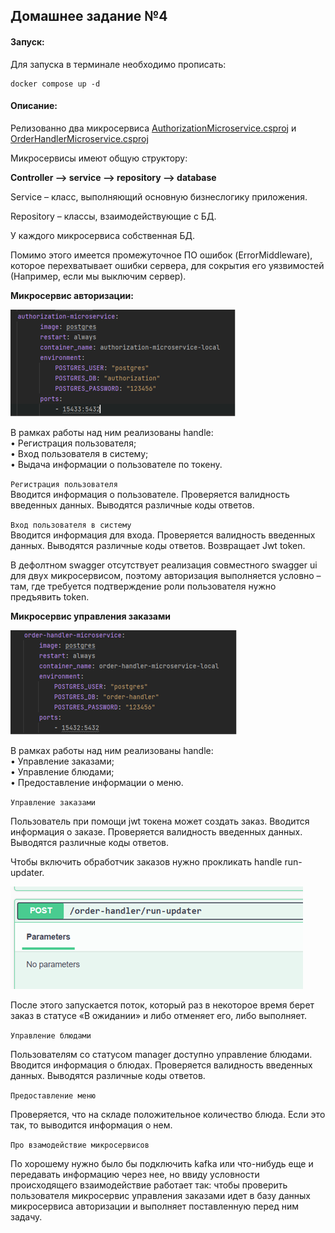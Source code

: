 ## Домашнее задание №4

#### Запуск:

Для запуска в терминале необходимо прописать:

```
docker compose up -d
```

#### Описание: 

Релизованно два микросервиса [AuthorizationMicroservice.csproj](AuthorizationMicroservice%2FAuthorizationMicroservice.csproj) и [OrderHandlerMicroservice.csproj](OrderHandlerMicroservice%2FOrderHandlerMicroservice.csproj)

Микросервисы имеют общую структору:

**Controller –> service –> repository –> database**

Service – класс, выполняющий основную бизнеслогику приложения.

Repository – классы, взаимодействующие с БД.

У каждого микросервиса собственная БД.

Помимо этого имеется промежуточное ПО ошибок (ErrorMiddleware), которое перехватывает ошибки сервера, для сокрытия его уязвимостей (Например, если мы выключим сервер).

**Микросервис авторизации:**

![img.png](img.png)

В рамках работы над ним реализованы handle:<br>
•	Регистрация пользователя;<br>
•	Вход пользователя в систему;<br>
•	Выдача информации о пользователе по токену.

`Регистрация пользователя`<br>
Вводится информация о пользователе. Проверяется валидность введенных данных. Выводятся различные коды ответов.

`Вход пользователя в систему`<br>
Вводится информация для входа. Проверяется валидность введенных данных. Выводятся различные коды ответов. Возвращает Jwt token.

В дефолтном swagger отсутствует реализация совместного swagger ui для двух микросервисом, поэтому авторизация выполняется условно – там, где требуется подтверждение роли пользователя нужно предъявить token.

**Микросервис управления заказами**

![img_1.png](img_1.png)

В рамках работы над ним реализованы handle:<br>
•	Управление заказами;<br>
•	Управление блюдами;<br>
•	Предоставление информации о меню.

`Управление заказами`

Пользователь при помощи jwt токена может создать заказ. Вводится информация о заказе. Проверяется валидность введенных данных. Выводятся различные коды ответов.

Чтобы включить обработчик заказов нужно прокликать handle run-updater.

![img_2.png](img_2.png)

После этого запускается поток, который раз в некоторое время берет заказ в статусе «В ожидании» и либо отменяет его, либо выполняет.

`Управление блюдами`

Пользователям со статусом manager доступно управление блюдами. Вводится информация о блюдах. Проверяется валидность введенных данных. Выводятся различные коды ответов.

`Предоставление меню`

Проверяется, что на складе положительное количество блюда. Если это так, то выводится информация о нем.

`Про взамодействие микросервисов`

По хорошему нужно было бы подключить kafka или что-нибудь еще и передавать информацию через нее, но ввиду условности происходящего взаимодействие работает так: чтобы проверить пользователя микросервис управления заказами идет в базу данных микросервиса авторизации и выполняет поставленную перед ним задачу. 



